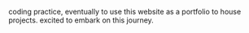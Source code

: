 coding practice, eventually to use this website as a portfolio to house projects. excited to embark on this journey.
